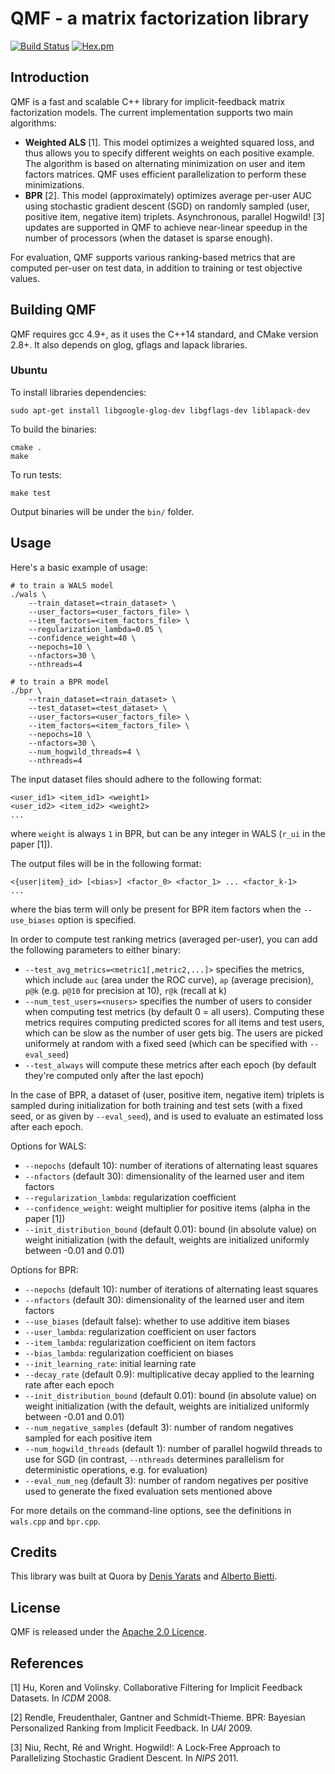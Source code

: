 # QMF - a matrix factorization library

[![Build Status](https://travis-ci.org/quora/qmf.svg?branch=master)](https://travis-ci.org/quora/qmf)
[![Hex.pm](https://img.shields.io/hexpm/l/plug.svg)](LICENSE)

## Introduction

QMF is a fast and scalable C++ library for implicit-feedback matrix factorization models. The current implementation supports two main algorithms:

* **Weighted ALS** [1]. This model optimizes a weighted squared loss, and thus allows you to specify different weights on each positive example. The algorithm is based on alternating minimization on user and item factors matrices. QMF uses efficient parallelization to perform these minimizations.
* **BPR** [2]. This model (approximately) optimizes average per-user AUC using stochastic gradient descent (SGD) on randomly sampled (user, positive item, negative item) triplets. Asynchronous, parallel Hogwild! [3] updates are supported in QMF to achieve near-linear speedup in the number of processors (when the dataset is sparse enough).

For evaluation, QMF supports various ranking-based metrics that are computed per-user on test data, in addition to training or test objective values.

## Building QMF

QMF requires gcc 4.9+, as it uses the C++14 standard, and CMake version 2.8+. It also depends on glog, gflags and lapack libraries.

### Ubuntu

To install libraries dependencies:
```
sudo apt-get install libgoogle-glog-dev libgflags-dev liblapack-dev
```

To build the binaries:
```
cmake .
make
```
To run tests:

```
make test
```

Output binaries will be under the `bin/` folder.

## Usage

Here's a basic example of usage:
```
# to train a WALS model
./wals \
    --train_dataset=<train_dataset> \
    --user_factors=<user_factors_file> \
    --item_factors=<item_factors_file> \
    --regularization_lambda=0.05 \
    --confidence_weight=40 \
    --nepochs=10 \
    --nfactors=30 \
    --nthreads=4

# to train a BPR model
./bpr \
    --train_dataset=<train_dataset> \
    --test_dataset=<test_dataset> \
    --user_factors=<user_factors_file> \
    --item_factors=<item_factors_file> \
    --nepochs=10 \
    --nfactors=30 \
    --num_hogwild_threads=4 \
    --nthreads=4
```
The input dataset files should adhere to the following format:
```
<user_id1> <item_id1> <weight1>
<user_id2> <item_id2> <weight2>
...
```
where `weight` is always `1` in BPR, but can be any integer in WALS (`r_ui` in the paper [1]).

The output files will be in the following format:
```
<{user|item}_id> [<bias>] <factor_0> <factor_1> ... <factor_k-1>
...
```
where the bias term will only be present for BPR item factors when the `--use_biases` option is specified.

In order to compute test ranking metrics (averaged per-user), you can add the following parameters to either binary:
* `--test_avg_metrics=<metric1[,metric2,...]>` specifies the metrics, which include `auc` (area under the ROC curve), `ap` (average precision), `p@k` (e.g. `p@10` for precision at 10), `r@k` (recall at k)
* `--num_test_users=<nusers>` specifies the number of users to consider when computing test metrics (by default 0 = all users). Computing these metrics requires computing predicted scores for all items and test users, which can be slow as the number of user gets big. The users are picked uniformely at random with a fixed seed (which can be specified with `--eval_seed`)
* `--test_always` will compute these metrics after each epoch (by default they're computed only after the last epoch)

In the case of BPR, a dataset of (user, positive item, negative item) triplets is sampled during initialization for both training and test sets (with a fixed seed, or as given by `--eval_seed`), and is used to evaluate an estimated loss after each epoch.

Options for WALS:
* `--nepochs` (default 10): number of iterations of alternating least squares
* `--nfactors` (default 30): dimensionality of the learned user and item factors
* `--regularization_lambda`: regularization coefficient
* `--confidence_weight`: weight multiplier for positive items (alpha in the paper [1])
* `--init_distribution_bound` (default 0.01): bound (in absolute value) on weight initialization (with the default, weights are initialized uniformly between -0.01 and 0.01)

Options for BPR:
* `--nepochs` (default 10): number of iterations of alternating least squares
* `--nfactors` (default 30): dimensionality of the learned user and item factors
* `--use_biases` (default false): whether to use additive item biases
* `--user_lambda`: regularization coefficient on user factors
* `--item_lambda`: regularization coefficient on item factors
* `--bias_lambda`: regularization coefficient on biases
* `--init_learning_rate`: initial learning rate
* `--decay_rate` (default 0.9): multiplicative decay applied to the learning rate after each epoch
* `--init_distribution_bound` (default 0.01): bound (in absolute value) on weight initialization (with the default, weights are initialized uniformly between -0.01 and 0.01)
* `--num_negative_samples` (default 3): number of random negatives sampled for each positive item
* `--num_hogwild_threads` (default 1): number of parallel hogwild threads to use for SGD (in contrast, `--nthreads` determines parallelism for deterministic operations, e.g. for evaluation)
* `--eval_num_neg` (default 3): number of random negatives per positive used to generate the fixed evaluation sets mentioned above

For more details on the command-line options, see the definitions in `wals.cpp` and `bpr.cpp`.

## Credits

This library was built at Quora by [Denis Yarats](https://github.com/1nadequacy) and [Alberto Bietti](https://github.com/albietz).

## License
QMF is released under the [Apache 2.0 Licence](https://github.com/quora/qmf/blob/master/LICENSE).

## References

[1] Hu, Koren and Volinsky. Collaborative Filtering for Implicit Feedback Datasets. In *ICDM* 2008.

[2] Rendle, Freudenthaler, Gantner and Schmidt-Thieme. BPR: Bayesian Personalized Ranking from Implicit Feedback. In *UAI* 2009.

[3] Niu, Recht, Ré and Wright. Hogwild!: A Lock-Free Approach to Parallelizing Stochastic Gradient Descent. In *NIPS* 2011.
